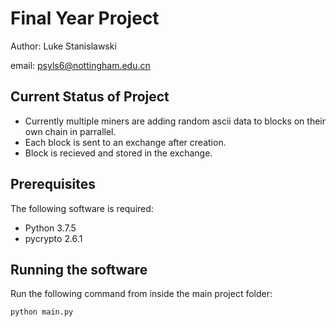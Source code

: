 # Final Year Project

Author: Luke Stanislawski

email: psyls6@nottingham.edu.cn

## Current Status of Project

 - Currently multiple miners are adding random ascii data to blocks on their own chain in parrallel.
 - Each block is sent to an exchange after creation.
 - Block is recieved and stored in the exchange.

## Prerequisites

The following software is required:

- Python 3.7.5
- pycrypto 2.6.1

## Running the software

Run the following command from inside the main project folder:

```
python main.py
```